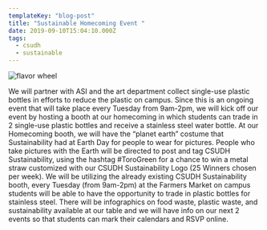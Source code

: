 ```yaml
---
templateKey: "blog-post"
title: "Sustainable Homecoming Event "
date: 2019-09-10T15:04:10.000Z
tags:
  - csudh
  - sustainable
---
```


![flavor wheel](/img/swap.jpg)

We will partner with ASI and the art department collect single-use plastic bottles in efforts to reduce the plastic on campus. Since this is an ongoing event that will take place every Tuesday from 9am-2pm, we will kick off our event by hosting a booth at our homecoming in which students can trade in 2 single-use plastic bottles and receive a stainless steel water bottle. At our Homecoming booth, we will have the “planet earth” costume that Sustainability had at Earth Day for people to wear for pictures. People who take pictures with the Earth will be directed to post and tag CSUDH Sustainability, using the hashtag #ToroGreen for a chance to win a metal straw customized with our CSUDH Sustainability Logo (25 Winners chosen per week). We will be utilizing the already existing CSUDH Sustainability booth, every Tuesday (from 9am-2pm) at the Farmers Market on campus students will be able to have the opportunity to trade in plastic bottles for stainless steel. There will be infographics on food waste, plastic waste, and sustainability available at our table and we will have info on our next 2 events so that students can mark their calendars and RSVP online.
